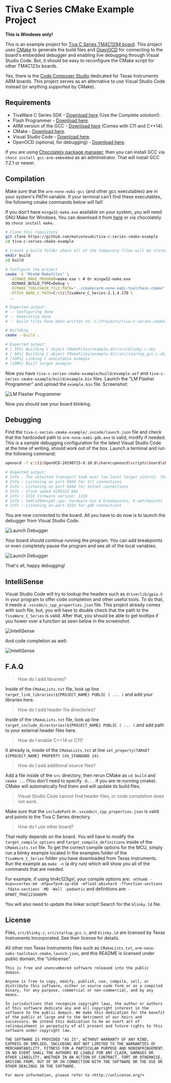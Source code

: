 # Tiva C Series CMake Example Project

**This is Windows only!**

This is an example project for [Tiva C Series TM4C1294 board](http://www.ti.com/tool/EK-TM4C1294XL). This project uses [CMake](https://cmake.org/) to generate the build files and [OpenOCD](https://gnutoolchains.com/arm-eabi/openocd/) for connecting to the board's embedded debugger and enabling live debugging through Visual Studio Code. But, it should be easy to reconfigure the CMake script for other TM4C123x boards.

Yes, there is the [Code Composer Studio](http://www.ti.com/tool/CCSTUDIO) dedicated for Texas Instruments ARM boards. This project serves as an alternative to use Visual Studio Code instead (or anything supported by CMake).

## Requirements

* TivaWare C Series SDK - [Download here](http://software-dl.ti.com/tiva-c/SW-TM4C/latest/index_FDS.html) (Use the Complete solution!).
* Flash Programmer - [Download here](http://www.ti.com/tool/LMFLASHPROGRAMMER).
* ARM version of the GCC - [Download here](https://developer.arm.com/tools-and-software/open-source-software/developer-tools/gnu-toolchain/gnu-rm/downloads) (Comes with C11 and C++14).
* CMake - [Download here](https://cmake.org/download/).
* Visual Studio Code - [Download here](https://code.visualstudio.com/).
* OpenOCD (optional, for debugging) - [Download here](https://gnutoolchains.com/arm-eabi/openocd/).

If you are using [Chocolately package manager](https://chocolatey.org/), then you can install GCC via `choco install gcc-arm-embedded` as an administrator. That will install GCC 7.2.1 or newer.

## Compilation

Make sure that the `arm-none-eabi-gcc` (and other gcc executables) are in your system's PATH variable. If your terminal can't find these executables, the following cmake commands below will fail!

If you don't have `mingw32-make.exe` available on your system, you will need GNU Make for Windows. You can download it from [here](https://sourceforge.net/projects/gnuwin32/files/make/3.81/) or via chocolately as `choco install make`.

```bash
# Clone this repository
git clone https://github.com/matusnovak/tiva-c-series-cmake-example
cd tiva-c-series-cmake-example

# Create a build folder where all of the temporary files will be stored
mkdir build
cd build

# Configure the project
cmake -G "MinGW Makefiles" \
  -DCMAKE_MAKE_PROGRAM=make.exe \ # Or mingw32-make.exe
  -DCMAKE_BUILD_TYPE=Debug \
  -DCMAKE_TOOLCHAIN_FILE:PATH="../cmake/arm-none-eabi-toolchain.cmake" \
  -DTIVA_WARE_C_PATH=C:\ti\TivaWare_C_Series-2.1.4.178 \
  ..

# Expected output:
# -- Configuring done
# -- Generating done
# -- Build files have been written to: C:/Projects/tiva-c-series-cmake-example/build

# Building
cmake --build .

# Expected output:
# [ 33%] Building C object CMakeFiles/example.dir/src/blinky.c.obj
# [ 66%] Building C object CMakeFiles/example.dir/src/startup_gcc.c.obj
# [100%] Linking C executable example
# [100%] Built target example
```

Now you have `tiva-c-series-cmake-example/build/example.axf` and `tiva-c-series-cmake-example/build/example.bin` files. Launch the "LM Flasher Programmer" and upload the `example.bin` file. Screenshot:

![LM Flasher Programmer](images/flasher.png)

Now you should see your board blinking.

## Debugging

Find the `tiva-c-series-cmake-example/.vscode/launch.json` file and check that the hardcoded path to `arm-none-eabi-gdb.exe` is valid, modify if needed. This is a sample debugging configuration for the latest Visual Studio Code at the time of writing, should work out of the box. Launch a terminal and run the following command:

```bash
openocd -f c:\ti\OpenOCD-20190715-0.10.0\share\openocd\scripts\board\ek-tm4c1294xl.cfg

# Expected output:
# Info : The selected transport took over low-level target control. The results might differ compared to plain JTAG/SWD
# Info : Listening on port 6666 for tcl connections
# Info : Listening on port 4444 for telnet connections
# Info : clock speed 4205323 kHz
# Info : ICDI Firmware version: 1224
# Info : tm4c1294ncpdt.cpu: hardware has 6 breakpoints, 4 watchpoints
# Info : Listening on port 3333 for gdb connections
```

You are now connected to the board. All you have to do now is to launch the debugger from Visual Studio Code. 

![Launch Debugger](images/start_debugging.png)

Your board should continue running the program. You can add breakpoints or even completely pause the program and see all of the local variables.

![Launch Debugger](images/debugging.png)

That's all, happy debugging!

## IntelliSense 

Visual Studio Code will try to lookup the headers such as `driverlib/gpio.h` in your program to offer code completion and other useful tools. To do that, it needs a `.vscode/c_cpp_properties.json` file. This project already comes with such file, but, you will have to double check that the path to the `TivaWare_C_Series` is valid. After that, you should be able to get tooltips if you hower over a function as seen below in the screenshot.

![IntelliSense](images/intellisense.png)

And code completion as well:

![IntelliSense](images/intellisense2.png)

## F.A.Q

> How do I add libraries?

Inside of the `CMakeLists.txt` file, look up line `target_link_libraries(${PROJECT_NAME} PUBLIC ( ... )` and add your libraries here.

> How do I add header file directories?

Inside of the `CMakeLists.txt` file, look up line `target_include_directories(${PROJECT_NAME} PUBLIC ( ... )` and add path to your external header files here.

> How do I enable C++14 or C11?

It already is, inside of the `CMakeLists.txt` at line `set_property(TARGET ${PROJECT_NAME} PROPERTY CXX_STANDARD 14)`. 

> How do I add additional source files?

Add a file inside of the `src` directory, then rerun CMake as `cd build` and `cmake ..`. (You don't need to specify `-D...` if you are re-running cmake). CMake will automatically find them and will update its build files.

> Visual Studio Code cannot find header files, or code completion does not work.

Make sure that the `includePath` in `.vscode/c_cpp_properties.json` is valid and points to the Tiva C Series directory.

> How do I use other board?

That really depends on the board. You will have to modify the `target_compile_options` and `target_compile_definitions` inside of the `CMakeLists.txt` file. To get the correct compile options for the MCU, simply run a blinky example located in the examples folder of the `TivaWare_C_Series` folder you have downloaded from Texas Instruments. Run the example as `make -n` (a dry run) which will show you all of the commands that are needed.

For example, if using tm4c123gxl, your compile options are: `-mthumb -mcpu=cortex-m4 -mfpu=fpv4-sp-d16 -mfloat-abi=hard -ffunction-sections -fdata-sections -MD -Wall -pedantic` and definitions are: `-DPART_TM4C123GH6PM`.

You will also need to update the linker script! Search for the `blinky.ld` file.

## License

Files, `src/blinky.c`, `src/startup_gcc.c`, and `blinky.ld` are licensed by Texas Instruments Incorporated. See their license for details.

All other non Texas Instruments files such as `CMakeLists.txt`, `arm-none-eabi-toolchain.cmake`, `launch.json`, and this README is licensed under public domain, the "Unlicense".

```
This is free and unencumbered software released into the public domain.

Anyone is free to copy, modify, publish, use, compile, sell, or distribute this software, either in source code form or as a compiled binary, for any purpose, commercial or non-commercial, and by any means.

In jurisdictions that recognize copyright laws, the author or authors of this software dedicate any and all copyright interest in the software to the public domain. We make this dedication for the benefit of the public at large and to the detriment of our heirs and successors. We intend this dedication to be an overt act of relinquishment in perpetuity of all present and future rights to this software under copyright law.

THE SOFTWARE IS PROVIDED "AS IS", WITHOUT WARRANTY OF ANY KIND, EXPRESS OR IMPLIED, INCLUDING BUT NOT LIMITED TO THE WARRANTIES OF MERCHANTABILITY, FITNESS FOR A PARTICULAR PURPOSE AND NONINFRINGEMENT. IN NO EVENT SHALL THE AUTHORS BE LIABLE FOR ANY CLAIM, DAMAGES OR OTHER LIABILITY, WHETHER IN AN ACTION OF CONTRACT, TORT OR OTHERWISE, ARISING FROM, OUT OF OR IN CONNECTION WITH THE SOFTWARE OR THE USE OR OTHER DEALINGS IN THE SOFTWARE.

For more information, please refer to <http://unlicense.org/>
```
